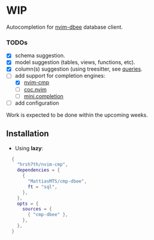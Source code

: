 # WIP

Autocompletion for [nvim-dbee](https://github.com/kndndrj/nvim-dbee/) database client.

### TODOs

- [x] schema suggestion.
- [x] model suggestion (tables, views, functions, etc).
- [x] column(s) suggestion (using treesitter, see [queries](./lua/cmp-dbee/queries.lua).
- [ ] add support for completion engines:
  - [x] [nvim-cmp](https://github.com/hrsh7th/nvim-cmp)
  - [ ] [coc.nvim](https://github.com/neoclide/coc.nvim)
  - [ ] [mini.completion](https://github.com/echasnovski/mini.completion)
- [ ] add configuration

Work is expected to be done within the upcoming weeks.

## Installation

- Using **lazy**:

```lua
  {
    "hrsh7th/nvim-cmp",
    dependencies = {
      {
        "MattiasMTS/cmp-dbee",
        ft = "sql",
      },
    },
    opts = {
      sources = {
        { "cmp-dbee" },
      },
    },
  }
```

